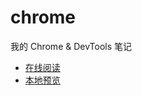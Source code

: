# chrome

我的 Chrome & DevTools 笔记

- [在线阅读](https://yanxyz.github.io/chrome/)
- [本地预览](https://yanxyz.github.io/github/github-pages/preview/)
